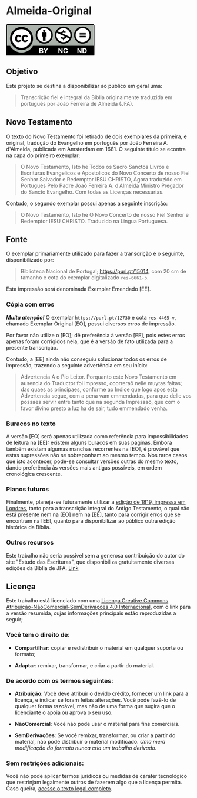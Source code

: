 # Almeida-Original

<a rel="license" href="https://creativecommons.org/licenses/by-nc-nd/4.0/deed.pt"><img alt="Licença Creative Commons" style="border-width:0" src="./by-nc-nd.svg" /></a>

## Objetivo

Este projeto se destina a disponibilizar ao público em geral uma:

> Transcrição fiel e integral da Bíblia originalmente traduzida em português por João Ferreira de Almeida (JFA).

## Novo Testamento

O texto do Novo Testamento foi retirado de dois exemplares da primeira, e original, tradução do Evangelho em português por João Ferreira A. d'Almeida, publicada em Amsterdam em 1681. O seguinte título se econtra na capa do primeiro exemplar;

> O Novo Testamento, Isto he Todos os Sacro Sanctos Livros e Escrituras Evangelicos e Apostolicos do Novo Concerto de nosso Fiel Senhor Salvador e Redemptor IESU CHRISTO, Agora traduzido em Portugues Pelo Padre Joaõ Ferreira A. d'Almeida Ministro Pregador do Sancto Evangelho. Com todas as Licenças necessarias.

Contudo, o segundo exemplar possui apenas a seguinte inscrição: 
> O Novo Testamento, Isto he O Novo Concerto de nosso Fiel Senhor e Redemptor IESU CHRISTO. Traduzido na Lingua Portuguesa.

## Fonte

O exemplar primariamente utilizado para fazer a transcrição é o seguinte, disponibilizado por:

> Biblioteca Nacional de Portugal; <https://purl.pt/15014>, com 20 cm de tamanho e cota do exemplar digitalizado `res-6661-p`.

Esta impressão será denominada Exemplar Emendado [EE].

### Cópia com erros

**_Muita atenção!_** O exemplar `https://purl.pt/12730` e cota `res-4465-v`, chamado Exemplar Original [EO], possui diversos erros de impressão. 

Por favor não utilize o [EO]; dê preferência à versão [EE], pois estes erros apenas foram corrigidos nela, que é a versão de fato utilizada para a presente transcrição.

Contudo, a [EE] ainda não conseguiu solucionar todos os erros de impressão, trazendo a seguinte advertência em seu início:

> Advertencia A o Pio Leitor. Porquanto este Novo Testamento em ausencia do Traductor foi impresso, ocorreraõ nelle muytas faltas; das quaes as principaes, conforme ao Indice que logo apos esta Advertencia segue, com a pena vam emmendadas, para que delle vos possaes servir entre tanto que na segunda Impressaõ, que com o favor divino presto a luz ha de sair, tudo emmendado venha.

### Buracos no texto

A versão [EO] será apenas utilizada como referência para impossibilidades de leitura na [EE]: existem alguns buracos em suas páginas. Embora também existam algumas manchas recorrentes na [EO], é provável que estas supressões não se sobreponham ao mesmo tempo. Nos raros casos que isto acontecer, pode-se consultar versões outras do mesmo texto, dando preferência às versões mais antigas possíveis, em ordem cronológica crescente.

### Planos futuros

Finalmente, planeja-se futuramente utilizar a [edição de 1819, impressa em Londres](https://archive.org/details/bibliajoaoferreiradealmeidajacobusopdenakker1819), tanto para a transcrição integral do Antigo Testamento, o qual não está presente nem na [EO] nem na [EE], tanto para corrigir erros que se encontram na [EE], quanto para disponibilizar ao público outra edição histórica da Bíblia.

### Outros recursos

Este trabalho não seria possível sem a generosa contribuição do autor do site "Estudo das Escrituras", que disponibiliza gratuitamente diversas edições da Bíblia de JFA. [Link](https://estudodasescrituras.wordpress.com/2015/05/06/biblia-joao-ferreira-de-almeida-1681-pdf/)

## Licença

Este trabalho está licenciado com uma [Licença Creative Commons Atribuição-NãoComercial-SemDerivações 4.0 Internacional](https://creativecommons.org/licenses/by-nc-nd/4.0/deed.pt), com o link para a versão resumida, cujas informações principais estão reproduzidas a seguir;

### Você tem o direito de:

- **Compartilhar**: copiar e redistribuir o material em qualquer suporte ou formato;

- **Adaptar**: remixar, transformar, e criar a partir do material.

### De acordo com os termos seguintes:

- **Atribuição**: Você deve atribuir o devido crédito, fornecer um link para a licença, e indicar se foram feitas alterações. Você pode fazê-lo de qualquer forma razoável, mas não de uma forma que sugira que o licenciante o apoia ou aprova o seu uso.

- **NãoComercial**: Você não pode usar o material para fins comerciais.

- **SemDerivações**:  Se você remixar, transformar, ou criar a partir do material, não pode distribuir o material modificado. _Uma mera modificação do formato nunca cria um trabalho derivado._

### Sem restrições adicionais:

Você não pode aplicar termos jurídicos ou medidas de caráter tecnológico que restrinjam legalmente outros de fazerem algo que a licença permita.
Caso queira, [acesse o texto legal completo](./LICENSE).
